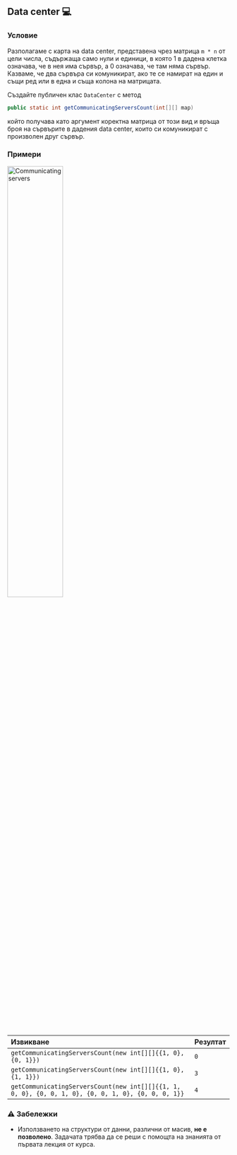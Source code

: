 ## Data center :computer:

### Условие

Разполагаме с карта на data center, представена чрез матрица `m * n` от цели числа, съдържаща само нули и единици, в която 1 в дадена клетка означава, че в нея има сървър, а 0 означава, че там няма сървър. Казваме, че два сървъра си комуникират, ако те се намират на един и същи ред или в една и съща колона на матрицата.

Създайте публичен клас `DataCenter` с метод

```java
public static int getCommunicatingServersCount(int[][] map)
```

който получава като аргумент коректна матрица от този вид и връща броя на сървърите в дадения data center, които си комуникират с произволен друг сървър.

### Примери

<img src="https://github.com/fmi/java-course/blob/master/01-intro-to-java/lecture/images/communicating-servers.png" style="width: 50%; height: 50%" alt="Communicating servers">

| Извикване                                                                                          | Резултат |
| :------------------------------------------------------------------------------------------------- | :------- |
| `getCommunicatingServersCount(new int[][]{{1, 0}, {0, 1}})`                                        | `0`      |
| `getCommunicatingServersCount(new int[][]{{1, 0}, {1, 1}})`                                        | `3`      |
| `getCommunicatingServersCount(new int[][]{{1, 1, 0, 0}, {0, 0, 1, 0}, {0, 0, 1, 0}, {0, 0, 0, 1}}` | `4`      |

### :warning: Забележки

- Използването на структури от данни, различни от масив, **не е позволено**. Задачата трябва да се реши с помощта на знанията от първата лекция от курса.
